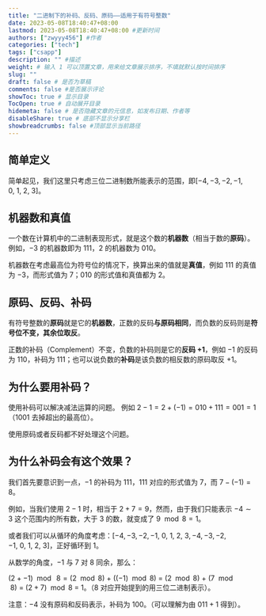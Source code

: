 ```yaml
---
title: "二进制下的补码、反码、原码——适用于有符号整数"
date: 2023-05-08T18:40:47+08:00
lastmod: 2023-05-08T18:40:47+08:00 #更新时间
authors: ["zwyyy456"] #作者
categories: ["tech"]
tags: ["csapp"]
description: "" #描述
weight: # 输入 1 可以顶置文章，用来给文章展示排序，不填就默认按时间排序
slug: ""
draft: false # 是否为草稿
comments: false #是否展示评论
showToc: true # 显示目录
TocOpen: true # 自动展开目录
hidemeta: false # 是否隐藏文章的元信息，如发布日期、作者等
disableShare: true # 底部不显示分享栏
showbreadcrumbs: false #顶部显示当前路径
---
```

## 简单定义
简单起见，我们这里只考虑三位二进制数所能表示的范围，即$[-4, -3, -2, -1, 0,\ 1,\ 2,\ 3]$。
## 机器数和真值
一个数在计算机中的二进制表现形式，就是这个数的**机器数**（相当于数的**原码**）。
例如，$-3$ 的机器数即为 $111$，$2$ 的机器数为 $010$。

机器数在考虑最高位为符号位的情况下，换算出来的值就是**真值**，例如 $111$ 的真值为 $-3$，而形式值为 $7$；$010$ 的形式值和真值都为 $2$。

## 原码、反码、补码
有符号整数的**原码**就是它的**机器数**，正数的反码**与原码相同**，而负数的反码则是**符号位不变，其余位取反**。

正数的补码（Complement）不变，负数的补码则是它的**反码 $+1$**，例如 $-1$ 的反码为 $110$，补码为 $111$；也可以说负数的**补码**是该负数的相反数的原码取反 $+1$。

## 为什么要用补码？

使用补码可以解决减法运算的问题。
例如 $2 - 1 = 2 + (-1) = 010 + 111 = 001 = 1$ （$1001$ 去掉超出的最高位）。

使用原码或者反码都不好处理这个问题。

## 为什么补码会有这个效果？
我们首先要意识到一点，$-1$ 的补码为 $111$，$111$ 对应的形式值为 $7$，而 $7 - (-1) = 8$。

例如，当我们使用 $2 - 1$ 时，相当于 $2 + 7 = 9$，然而，由于我们只能表示 $-4 \sim 3$ 这个范围内的所有数，大于 3 的数，就变成了 $9\mod 8 = 1$。

或者我们可以从循环的角度考虑：$[-4, -3, -2, -1,\ 0, \ 1,\ 2,\ 3,-4,-3,-2,-1,\ 0,\ 1,\ 2,\ 3]$，正好循环到 $1$。

从数学的角度，$-1$ 与 $7$ 对 $8$ 同余，那么：

$(2 + -1)\mod\ 8 = (2\mod 8)\ +\ ((-1)\mod 8)\ =\ (2\mod8)\ +\ (7\mod 8)\ =\ (2+7)\mod 8\ =\ 1$。（$8$ 对应开始提到的用三位二进制表示）。

注意：$-4$ 没有原码和反码表示，补码为 $100$。（可以理解为由 $011 + 1$ 得到）。





